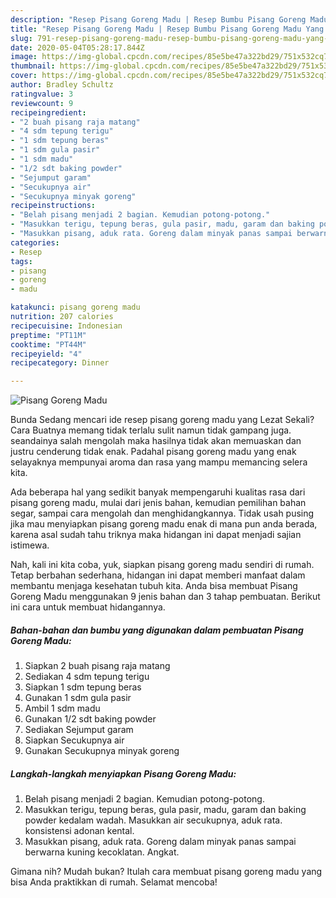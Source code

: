 ```yaml
---
description: "Resep Pisang Goreng Madu | Resep Bumbu Pisang Goreng Madu Yang Sempurna"
title: "Resep Pisang Goreng Madu | Resep Bumbu Pisang Goreng Madu Yang Sempurna"
slug: 791-resep-pisang-goreng-madu-resep-bumbu-pisang-goreng-madu-yang-sempurna
date: 2020-05-04T05:28:17.844Z
image: https://img-global.cpcdn.com/recipes/85e5be47a322bd29/751x532cq70/pisang-goreng-madu-foto-resep-utama.jpg
thumbnail: https://img-global.cpcdn.com/recipes/85e5be47a322bd29/751x532cq70/pisang-goreng-madu-foto-resep-utama.jpg
cover: https://img-global.cpcdn.com/recipes/85e5be47a322bd29/751x532cq70/pisang-goreng-madu-foto-resep-utama.jpg
author: Bradley Schultz
ratingvalue: 3
reviewcount: 9
recipeingredient:
- "2 buah pisang raja matang"
- "4 sdm tepung terigu"
- "1 sdm tepung beras"
- "1 sdm gula pasir"
- "1 sdm madu"
- "1/2 sdt baking powder"
- "Sejumput garam"
- "Secukupnya air"
- "Secukupnya minyak goreng"
recipeinstructions:
- "Belah pisang menjadi 2 bagian. Kemudian potong-potong."
- "Masukkan terigu, tepung beras, gula pasir, madu, garam dan baking powder kedalam wadah. Masukkan air secukupnya, aduk rata. konsistensi adonan kental."
- "Masukkan pisang, aduk rata. Goreng dalam minyak panas sampai berwarna kuning kecoklatan. Angkat."
categories:
- Resep
tags:
- pisang
- goreng
- madu

katakunci: pisang goreng madu 
nutrition: 207 calories
recipecuisine: Indonesian
preptime: "PT11M"
cooktime: "PT44M"
recipeyield: "4"
recipecategory: Dinner

---
```



![Pisang Goreng Madu](https://img-global.cpcdn.com/recipes/85e5be47a322bd29/751x532cq70/pisang-goreng-madu-foto-resep-utama.jpg)

Bunda Sedang mencari ide resep pisang goreng madu yang Lezat Sekali? Cara Buatnya memang tidak terlalu sulit namun tidak gampang juga. seandainya salah mengolah maka hasilnya tidak akan memuaskan dan justru cenderung tidak enak. Padahal pisang goreng madu yang enak selayaknya mempunyai aroma dan rasa yang mampu memancing selera kita.

Ada beberapa hal yang sedikit banyak mempengaruhi kualitas rasa dari pisang goreng madu, mulai dari jenis bahan, kemudian pemilihan bahan segar, sampai cara mengolah dan menghidangkannya. Tidak usah pusing jika mau menyiapkan pisang goreng madu enak di mana pun anda berada, karena asal sudah tahu triknya maka hidangan ini dapat menjadi sajian istimewa.




Nah, kali ini kita coba, yuk, siapkan pisang goreng madu sendiri di rumah. Tetap berbahan sederhana, hidangan ini dapat memberi manfaat dalam membantu menjaga kesehatan tubuh kita. Anda bisa membuat Pisang Goreng Madu menggunakan 9 jenis bahan dan 3 tahap pembuatan. Berikut ini cara untuk membuat hidangannya.

<!--inarticleads1-->

##### Bahan-bahan dan bumbu yang digunakan dalam pembuatan Pisang Goreng Madu:

1. Siapkan 2 buah pisang raja matang
1. Sediakan 4 sdm tepung terigu
1. Siapkan 1 sdm tepung beras
1. Gunakan 1 sdm gula pasir
1. Ambil 1 sdm madu
1. Gunakan 1/2 sdt baking powder
1. Sediakan Sejumput garam
1. Siapkan Secukupnya air
1. Gunakan Secukupnya minyak goreng




<!--inarticleads2-->

##### Langkah-langkah menyiapkan Pisang Goreng Madu:

1. Belah pisang menjadi 2 bagian. Kemudian potong-potong.
1. Masukkan terigu, tepung beras, gula pasir, madu, garam dan baking powder kedalam wadah. Masukkan air secukupnya, aduk rata. konsistensi adonan kental.
1. Masukkan pisang, aduk rata. Goreng dalam minyak panas sampai berwarna kuning kecoklatan. Angkat.




Gimana nih? Mudah bukan? Itulah cara membuat pisang goreng madu yang bisa Anda praktikkan di rumah. Selamat mencoba!
